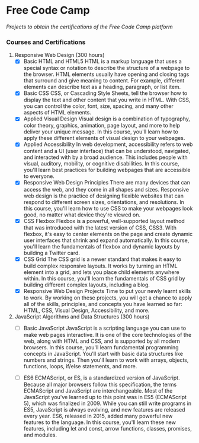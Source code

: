 # Free Code Camp

_Projects to obtain the certifications of the Free Code Camp platform_



### Courses and Certifications

1. Responsive Web Design (300 hours)
   - [x] Basic HTML and HTML5
     HTML is a markup language that uses a special syntax or notation to describe the structure of a webpage to the browser. HTML elements usually have opening and closing tags that surround and give meaning to content. For example, different elements can describe text as a heading, paragraph, or list item.
   - [x] Basic CSS
     CSS, or Cascading Style Sheets, tell the browser how to display the text and other content that you write in HTML. With CSS, you can control the color, font, size, spacing, and many other aspects of HTML elements.
   - [x] Applied Visual Design
     Visual design is a combination of typography, color theory, graphics, animation, page layout, and more to help deliver your unique message. In this course, you'll learn how to apply these different elements of visual design to your webpages.
   - [x] Applied Accessibility
     In web development, accessibility refers to web content and a UI (user interface) that can be understood, navigated, and interacted with by a broad audience. This includes people with visual, auditory, mobility, or cognitive disabilities. In this course, you'll learn best practices for building webpages that are accessible to everyone.
   - [x] Responsive Web Design Principles
     There are many devices that can access the web, and they come in all shapes and sizes. Responsive web design is the practice of designing flexible websites that can respond to different screen sizes, orientations, and resolutions. In this course, you'll learn how to use CSS to make your webpages look good, no matter what device they're viewed on.
   - [x] CSS Flexbox
     Flexbox is a powerful, well-supported layout method that was introduced with the latest version of CSS, CSS3. With flexbox, it's easy to center elements on the page and create dynamic user interfaces that shrink and expand automatically. In this course, you'll learn the fundamentals of flexbox and dynamic layouts by building a Twitter card.
   - [x] CSS Grid
     The CSS grid is a newer standard that makes it easy to build complex responsive layouts. It works by turning an HTML element into a grid, and lets you place child elements anywhere within. In this course, you'll learn the fundamentals of CSS grid by building different complex layouts, including a blog.
   - [x] Responsive Web Design Projects
     Time to put your newly learnt skills to work. By working on these projects, you will get a chance to apply all of the skills, principles, and concepts you have learned so far: HTML, CSS, Visual Design, Accessibility, and more.
2. JavaScript Algorithms and Data Structures (300 hours)
   - [ ] Basic JavaScript
     JavaScript is a scripting language you can use to make web pages interactive. It is one of the core technologies of the web, along with HTML and CSS, and is supported by all modern browsers. In this course, you'll learn fundamental programming concepts in JavaScript. You'll start with basic data structures like numbers and strings. Then you'll learn to work with arrays, objects, functions, loops, if/else statements, and more.
   - [ ] ES6
     ECMAScript, or ES, is a standardized version of JavaScript. Because all major browsers follow this specification, the terms ECMAScript and JavaScript are interchangeable. Most of the JavaScript you've learned up to this point was in ES5 (ECMAScript 5), which was finalized in 2009. While you can still write programs in ES5, JavaScript is always evolving, and new features are released every year. ES6, released in 2015, added many powerful new features to the language. In this course, you'll learn these new features, including let and const, arrow functions, classes, promises, and modules.

